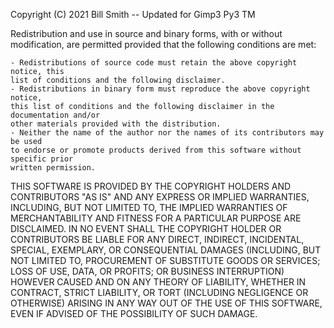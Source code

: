  Copyright (C) 2021  Bill Smith -- Updated for Gimp3 Py3 TM

 Redistribution and use in source and binary forms, with or without modification,
 are permitted provided that the following conditions are met:

    - Redistributions of source code must retain the above copyright notice, this
    list of conditions and the following disclaimer.
    - Redistributions in binary form must reproduce the above copyright notice,
    this list of conditions and the following disclaimer in the documentation and/or
    other materials provided with the distribution.
    - Neither the name of the author nor the names of its contributors may be used
    to endorse or promote products derived from this software without specific prior
    written permission.

 THIS SOFTWARE IS PROVIDED BY THE COPYRIGHT HOLDERS AND CONTRIBUTORS "AS IS" AND ANY
 EXPRESS OR IMPLIED WARRANTIES, INCLUDING, BUT NOT LIMITED TO, THE IMPLIED WARRANTIES
 OF MERCHANTABILITY AND FITNESS FOR A PARTICULAR PURPOSE ARE DISCLAIMED. IN NO EVENT
 SHALL THE COPYRIGHT HOLDER OR CONTRIBUTORS BE LIABLE FOR ANY DIRECT, INDIRECT,
 INCIDENTAL, SPECIAL, EXEMPLARY, OR CONSEQUENTIAL DAMAGES (INCLUDING, BUT NOT LIMITED
 TO, PROCUREMENT OF SUBSTITUTE GOODS OR SERVICES; LOSS OF USE, DATA, OR PROFITS; OR
 BUSINESS INTERRUPTION) HOWEVER CAUSED AND ON ANY THEORY OF LIABILITY, WHETHER IN
 CONTRACT, STRICT LIABILITY, OR TORT (INCLUDING NEGLIGENCE OR OTHERWISE) ARISING IN
 ANY WAY OUT OF THE USE OF THIS SOFTWARE, EVEN IF ADVISED OF THE POSSIBILITY OF SUCH
 DAMAGE.
